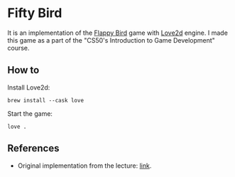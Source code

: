 # Fifty Bird

It is an implementation of the [Flappy Bird](https://en.wikipedia.org/wiki/Flappy_Bird) game with [Love2d](https://love2d.org) engine. I made this game as a part of the "CS50's Introduction to Game Development" course.

## How to

Install Love2d:
```
brew install --cask love
```

Start the game:
```
love .
```

## References

- Original implementation from the lecture: [link](https://github.com/games50/fifty-bird).